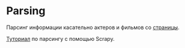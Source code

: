 # Parsing

Парсинг информации касательно актеров и фильмов со [страницы][1]. <br>

[Туториал][2] по парсингу с помощью Scrapy.

[1]: https://www.imdb.com/search/name/?gender=male%2Cfemale&ref_=nv_cel_m
[2]: https://docs.scrapy.org/en/latest/intro/tutorial.html

